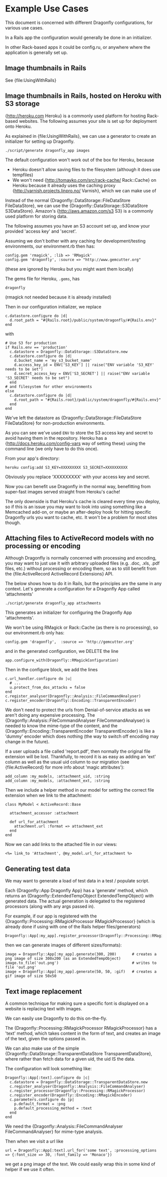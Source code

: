 Example Use Cases
=================

This document is concerned with different Dragonfly configurations, for various use cases.

In a Rails app the configuration would generally be done in an initializer.

In other Rack-based apps it could be config.ru, or anywhere where the application is generally set up.

Image thumbnails in Rails
-------------------------
See {file:UsingWithRails}


Image thumbnails in Rails, hosted on Heroku with S3 storage
-----------------------------------------------------------
{http://heroku.com Heroku} is a commonly used platform for hosting Rack-based websites.
The following assumes your site is set up for deployment onto Heroku.

As explained in {file:UsingWithRails}, we can use a generator to create an initializer for setting up Dragonfly.

    ./script/generate dragonfly_app images

The default configuration won't work out of the box for Heroku, because

- Heroku doesn't allow saving files to the filesystem (although it does use tempfiles)
- We won't need {http://tomayko.com/src/rack-cache/ Rack::Cache} on Heroku because it already uses the caching proxy {http://varnish.projects.linpro.no/ Varnish}, which we can make use of

Instead of the normal {Dragonfly::DataStorage::FileDataStore FileDataStore}, we can use the {Dragonfly::DataStorage::S3DataStore S3DataStore}.
Amazon's {http://aws.amazon.com/s3 S3} is a commonly used platform for storing data.

The following assumes you have an S3 account set up, and know your provided 'access key' and 'secret'.

Assuming we don't bother with any caching for development/testing environments, our environment.rb then has:

    config.gem 'rmagick', :lib => 'RMagick'
    config.gem 'dragonfly', :source => "http://www.gemcutter.org"

(these are ignored by Heroku but you might want them locally)

The gems file for Heroku, `.gems`, has

    dragonfly

(rmagick not needed because it is already installed)

Then in our configuration initializer, we replace

    c.datastore.configure do |d|
      d.root_path = "#{Rails.root}/public/system/dragonfly/#{Rails.env}"
    end

with

    # Use S3 for production
    if Rails.env == 'production'
      c.datastore = Dragonfly::DataStorage::S3DataStore.new
      c.datastore.configure do |d|
        d.bucket_name = 'my_s3_bucket_name'
        d.access_key_id = ENV['S3_KEY'] || raise("ENV variable 'S3_KEY' needs to be set")
        d.secret_access_key = ENV['S3_SECRET'] || raise("ENV variable 'S3_SECRET' needs to be set")
      end
    # and filesystem for other environments
    else
      c.datastore.configure do |d|
        d.root_path = "#{Rails.root}/public/system/dragonfly/#{Rails.env}"
      end
    end

We've left the datastore as {Dragonfly::DataStorage::FileDataStore FileDataStore} for non-production environments.

As you can see we've used `ENV` to store the S3 access key and secret to avoid having them in the repository.
Heroku has a {http://docs.heroku.com/config-vars way of setting these} using the command line (we only have to do this once).

From your app's directory:

    heroku config:add S3_KEY=XXXXXXXXX S3_SECRET=XXXXXXXXXX

Obviously you replace 'XXXXXXXXX' with your access key and secret.

Now you can benefit use Dragonfly in the normal way, benefitting from super-fast images served straight from Heroku's cache!

The only downside is that Heroku's cache is cleared every time you deploy, so if this is an issue you may want to look into using something like 
a Memcached add-on, or maybe an after-deploy hook for hitting specific Dragonfly urls you want to cache, etc.
It won't be a problem for most sites though.


Attaching files to ActiveRecord models with no processing or encoding
---------------------------------------------------------------------
Although Dragonfly is normally concerned with processing and encoding, you may want to just use it with arbitrary uploaded files
(e.g. .doc, .xls, .pdf files, etc.) without processing or encoding them, so as to still benefit from the {file:ActiveRecord ActiveRecord Extensions} API.

The below shows how to do it in Rails, but the principles are the same in any context.
Let's generate a configuration for a Dragonfly App called 'attachments'

    ./script/generate dragonfly_app attachments

This generates an initializer for configuring the Dragonfly App 'attachments'.

We won't be using RMagick or Rack::Cache (as there is no processing), so our environment.rb only has:

    config.gem 'dragonfly',  :source => 'http://gemcutter.org'

and in the generated configuration, we DELETE the line

    app.configure_with(Dragonfly::RMagickConfiguration)

Then in the configure block, we add the lines

    c.url_handler.configure do |u|
      # ...
      u.protect_from_dos_attacks = false
    end
    c.register_analyser(Dragonfly::Analysis::FileCommandAnalyser)
    c.register_encoder(Dragonfly::Encoding::TransparentEncoder)

We don't need to protect the urls from Denial-of-service attacks as we aren't doing any expensive processing.
The {Dragonfly::Analysis::FileCommandAnalyser FileCommandAnalyser} is needed to know the mime-type of the content,
and the {Dragonfly::Encoding::TransparentEncoder TransparentEncoder} is like a 'dummy' encoder which does nothing
(the way to switch off encoding may change in the future).

If a user uploads a file called 'report.pdf', then normally the original file extension will be lost.
Thankfully, to record it is as easy as adding an 'ext' column as well as the usual uid column to our migration
(see {file:ActiveRecord} for more info about 'magic attributes'):

    add_column :my_models, :attachment_uid, :string
    add_column :my_models, :attachment_ext, :string
    
Then we include a helper method in our model for setting the correct file extension when we link to the attachment:

    class MyModel < ActiveRecord::Base

      attachment_accessor :attachment
      
      def url_for_attachment
        attachment.url :format => attachment_ext
      end
    end

Now we can add links to the attached file in our views:

    <%= link_to 'Attachment', @my_model.url_for_attachment %>


Generating test data
--------------------
We may want to generate a load of test data in a test / populate script.

Each {Dragonfly::App Dragonfly App} has a 'generate' method, which returns an {Dragonfly::ExtendedTempObject ExtendedTempObject} with generated data.
The actual generation is delegated to the registered processors (along with any args passed in).

For example, if our app is registered with the {Dragonfly::Processing::RMagickProcessor RMagickProcessor} (which is already done if using with one of
the Rails helper files/generators)

    Dragonfly::App[:my_app].register_processor(Dragonfly::Processing::RMagickProcessor)

then we can generate images of different sizes/formats):

    image = Dragonfly::App[:my_app].generate(300, 200)       # creates a png image of size 300x200 (as an ExtendedTempObject)
    image.to_file('out.png')                                 # writes to file 'out.png'
    image = Dragonfly::App[:my_app].generate(50, 50, :gif)   # creates a gif image of size 50x50


Text image replacement
----------------------
A common technique for making sure a specific font is displayed on a website is replacing text with images.

We can easily use Dragonfly to do this on-the-fly.

The {Dragonfly::Processing::RMagickProcessor RMagickProcessor} has a 'text' method, which takes content in the form of text,
and creates an image of the text, given the options passed in.

We can also make use of the simple {Dragonfly::DataStorage::TransparentDataStore TransparentDataStore}, where rather than fetch
data for a given uid, the uid IS the data.

The configuration will look something like:

    Dragonfly::App[:text].configure do |c|
      c.datastore = Dragonfly::DataStorage::TransparentDataStore.new
      c.register_analyser(Dragonfly::Analysis::FileCommandAnalyser)
      c.register_processor(Dragonfly::Processing::RMagickProcessor)
      c.register_encoder(Dragonfly::Encoding::RMagickEncoder)
      c.parameters.configure do |p|
        p.default_format = :png
        p.default_processing_method = :text
      end
    end

We need the {Dragonfly::Analysis::FileCommandAnalyser FileCommandAnalyser} for mime-type analysis.

Then when we visit a url like

    url = Dragonfly::App[:text].url_for('some text', :processing_options => {:font_size => 30, :font_family => 'Monaco'})

we get a png image of the text. We could easily wrap this in some kind of helper if we use it often.

